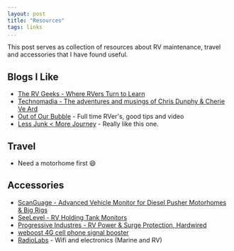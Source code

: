 ```yaml
---
layout: post  
title: "Resources"  
tags: links  
...
```


This post serves as collection of resources about RV maintenance, travel
and accessories that I have found useful.

Blogs I Like
------------

-   [The RV Geeks - Where RVers Turn to
    Learn](http://www.thervgeeks.com/)
-   [Technomadia - The adventures and musings of Chris Dunphy & Cherie
    Ve Ard](http://www.technomadia.com/)
-   [Out of Our Bubble](http://www.outsideourbubble.com/) - Full time
    RVer's, good tips and video
-   [Less Junk &lt; More Journey](http://lessjunkmorejourney.com/) -
    Really like this one.

Travel
------

-   Need a motorhome first :smile:

Accessories
-----------

-   [ScanGuage - Advanced Vehicle Monitor for Diesel Pusher Motorhomes &
    Big Rigs](https://www.scangauge.com/products/scangauge-d/)
-   [SeeLevel - RV Holding Tank
    Monitors](https://www.garnetinstruments.com/rv-shop/)
-   [Progressive Industres - RV Power & Surge Protection,
    Hardwired](http://www.progressiveindustries.net/rv-power--surge-hardwired-c1p4w)
-   [weboost 4G cell phone signal
    booster](https://store.weboost.com/products/drive-4gs)
-   [RadioLabs](http://www.radiolabs.com/) - Wifi and electronics
    (Marine and RV)

